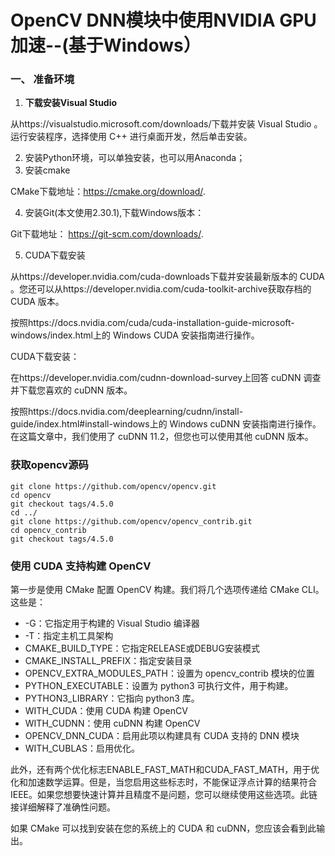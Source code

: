 # OpenCV DNN模块中使用NVIDIA GPU加速--(基于Windows）

### **一、 准备环境**

1. **下载安装Visual Studio**

从https://visualstudio.microsoft.com/downloads/下载并安装 Visual Studio 。运行安装程序，选择使用 C++ 进行桌面开发，然后单击安装。

2.  安装Python环境，可以单独安装，也可以用Anaconda；
3. 安装cmake

CMake下载地址：https://cmake.org/download/.

4. 安装Git(本文使用2.30.1),下载Windows版本：

Git下载地址： https://git-scm.com/downloads/. 

5. CUDA下载安装

从https://developer.nvidia.com/cuda-downloads下载并安装最新版本的 CUDA 。您还可以从https://developer.nvidia.com/cuda-toolkit-archive获取存档的 CUDA 版本。

按照https://docs.nvidia.com/cuda/cuda-installation-guide-microsoft-windows/index.html上的 Windows CUDA 安装指南进行操作。

CUDA下载安装：

在https://developer.nvidia.com/cudnn-download-survey上回答 cuDNN 调查并下载您喜欢的 cuDNN 版本。

按照https://docs.nvidia.com/deeplearning/cudnn/install-guide/index.html#install-windows上的 Windows cuDNN 安装指南进行操作。在这篇文章中，我们使用了 cuDNN 11.2，但您也可以使用其他 cuDNN 版本。

### 获取opencv源码

```shell
git clone https://github.com/opencv/opencv.git
cd opencv
git checkout tags/4.5.0
cd ../
git clone https://github.com/opencv/opencv_contrib.git
cd opencv_contrib
git checkout tags/4.5.0
```

### **使用 CUDA 支持构建 OpenCV**

第一步是使用 CMake 配置 OpenCV 构建。我们将几个选项传递给 CMake CLI。这些是：

- -G：它指定用于构建的 Visual Studio 编译器
- -T：指定主机工具架构
- CMAKE_BUILD_TYPE：它指定RELEASE或DEBUG安装模式
- CMAKE_INSTALL_PREFIX：指定安装目录
- OPENCV_EXTRA_MODULES_PATH：设置为 opencv_contrib 模块的位置
- PYTHON_EXECUTABLE：设置为 python3 可执行文件，用于构建。
- PYTHON3_LIBRARY：它指向 python3 库。
- WITH_CUDA：使用 CUDA 构建 OpenCV
- WITH_CUDNN：使用 cuDNN 构建 OpenCV
- OPENCV_DNN_CUDA：启用此项以构建具有 CUDA 支持的 DNN 模块
- WITH_CUBLAS：启用优化。

此外，还有两个优化标志ENABLE_FAST_MATH和CUDA_FAST_MATH，用于优化和加速数学运算。但是，当您启用这些标志时，不能保证浮点计算的结果符合 IEEE。如果您想要快速计算并且精度不是问题，您可以继续使用这些选项。此链接详细解释了准确性问题。

如果 CMake 可以找到安装在您的系统上的 CUDA 和 cuDNN，您应该会看到此输出。